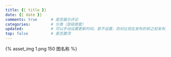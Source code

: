 ```yaml
---
title: {{ title }}
date: {{ date }}
comments: true      # 是否展示评论
categories:         # 分类（层级嵌套）
updated:            # 可以手动设置更新时间。若不设置，则对比现在发布的和之前发布的是否有修改来设置更新时间
top: false          # 是否置顶
---
```


{% asset_img 1.png 150 图名称 %}
<!-- more -->
